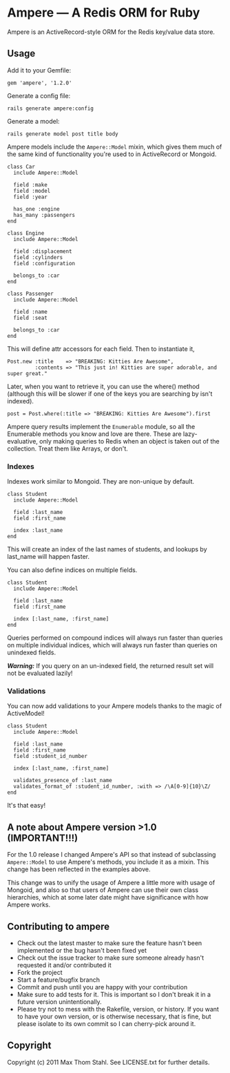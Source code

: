 # Ampere — A Redis ORM for Ruby

Ampere is an ActiveRecord-style ORM for the Redis key/value data store. 

## Usage

Add it to your Gemfile:

    gem 'ampere', '1.2.0'

Generate a config file:

    rails generate ampere:config

Generate a model:

    rails generate model post title body

Ampere models include the `Ampere::Model` mixin, which gives them much
of the same kind of functionality you're used to in ActiveRecord or
Mongoid.

    class Car
      include Ampere::Model
      
      field :make
      field :model
      field :year

      has_one :engine
      has_many :passengers
    end

    class Engine
      include Ampere::Model
      
      field :displacement
      field :cylinders
      field :configuration
      
      belongs_to :car
    end
    
    class Passenger
      include Ampere::Model
      
      field :name
      field :seat
      
      belongs_to :car
    end

This will define attr accessors for each field. Then to instantiate it,

    Post.new :title    => "BREAKING: Kitties Are Awesome", 
             :contents => "This just in! Kitties are super adorable, and super great."

Later, when you want to retrieve it, you can use the where() method (although this will
be slower if one of the keys you are searching by isn't indexed).

    post = Post.where(:title => "BREAKING: Kitties Are Awesome").first

Ampere query results implement the `Enumerable` module, so all the Enumerable methods 
you know and love are there. These are lazy-evaluative, only making queries to Redis
when an object is taken out of the collection. Treat them like Arrays, or don't.

### Indexes

Indexes work similar to Mongoid. They are non-unique by default.

    class Student
      include Ampere::Model
      
      field :last_name
      field :first_name
      
      index :last_name
    end

This will create an index of the last names of students, and lookups by
last_name will happen faster.

You can also define indices on multiple fields.
    
    class Student
      include Ampere::Model
      
      field :last_name
      field :first_name
      
      index [:last_name, :first_name]
    end

Queries performed on compound indices will always run faster than queries on multiple
individual indices, which will always run faster than queries on unindexed fields. 

_**Warning:**_ If you query on an un-indexed field, the returned result set will not be
evaluated lazily!

### Validations

You can now add validations to your Ampere models thanks to the magic of ActiveModel!

    class Student
      include Ampere::Model
      
      field :last_name
      field :first_name
      field :student_id_number
      
      index [:last_name, :first_name]
      
      validates_presence_of :last_name
      validates_format_of :student_id_number, :with => /\A[0-9]{10}\Z/
    end

It's that easy!

## A note about Ampere version >1.0 (IMPORTANT!!!)

For the 1.0 release I changed Ampere's API so that instead of subclassing
`Ampere::Model` to use Ampere's methods, you include it as a mixin. This
change has been reflected in the examples above.

This change was to unify the usage of Ampere a little more with usage of
Mongoid, and also so that users of Ampere can use their own class hierarchies,
which at some later date might have significance with how Ampere works.

## Contributing to ampere
 
  * Check out the latest master to make sure the feature hasn't been implemented or the bug hasn't been fixed yet
  * Check out the issue tracker to make sure someone already hasn't requested it and/or contributed it
  * Fork the project
  * Start a feature/bugfix branch
  * Commit and push until you are happy with your contribution
  * Make sure to add tests for it. This is important so I don't break it in a future version unintentionally.
  * Please try not to mess with the Rakefile, version, or history. If you want to have your own version, or is otherwise necessary, that is fine, but please isolate to its own commit so I can cherry-pick around it.

## Copyright

Copyright (c) 2011 Max Thom Stahl. See LICENSE.txt for further details.

